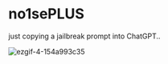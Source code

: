 # no1sePLUS
just copying a jailbreak prompt into ChatGPT..


![ezgif-4-154a993c35](https://user-images.githubusercontent.com/98566890/232952318-876d1452-cf49-4b1e-9eaa-56f2f4f52a93.gif)
